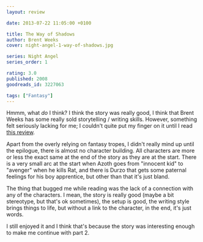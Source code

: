```yaml
---
layout: review

date: 2013-07-22 11:05:00 +0100

title: The Way of Shadows
author: Brent Weeks
cover: night-angel-1-way-of-shadows.jpg

series: Night Angel
series_order: 1

rating: 3.0
published: 2008
goodreads_id: 3227063

tags: ["Fantasy"]
---
```


Hmmm, what _do_ I think? I think the story was really good, I think that Brent Weeks has some really sold storytelling / writing skills. However, something felt seriously lacking for me; I couldn't quite put my finger on it until I read [this review](http://www.goodreads.com/review/show/310693394).

<!--more-->

Apart from the overly relying on fantasy tropes, I didn't really mind up until the epilogue, there is almost no character building. All characters are more or less the exact same at the end of the story as they are at the start. There is a very small arc at the start when Azoth goes from "innocent kid" to "avenger" when he kills Rat, and there is Durzo that gets some paternal feelings for his boy apprentice, but other than that it's just bland.

The thing that bugged me while reading was the lack of a connection with any of the characters. I mean, the story is really good (maybe a bit stereotype, but that's ok sometimes), the setup is good, the writing style brings things to life, but without a link to the character, in the end, it's just words.

I still enjoyed it and I think that's because the story was interesting enough to make me continue with part 2.
